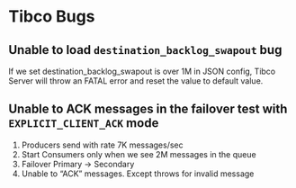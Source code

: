 # Tibco Bugs

## Unable to load `destination_backlog_swapout` bug

If we set destination_backlog_swapout is over 1M in JSON config, Tibco Server will throw an FATAL error and reset the value to default value. 

## Unable to ACK messages in the failover test with `EXPLICIT_CLIENT_ACK` mode

1. Producers send with rate 7K messages/sec
2. Start Consumers only when we see 2M messages in the queue
3. Failover Primary -> Secondary
4. Unable to “ACK” messages. Except throws for invalid message


